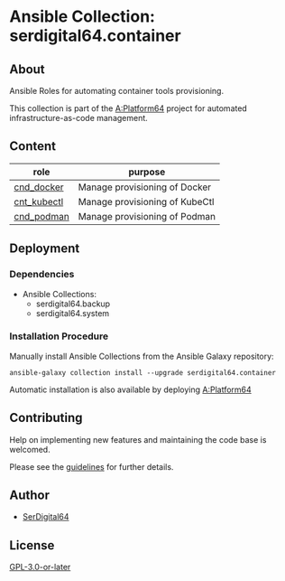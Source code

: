 # Ansible Collection: serdigital64.container

## About

Ansible Roles for automating container tools provisioning.

This collection is part of the [A:Platform64](https://github.com/serdigital64/aplatform64) project for automated infrastructure-as-code management.

## Content

| role                                                                          | purpose                        |
| ----------------------------------------------------------------------------- | ------------------------------ |
| [cnd_docker](https://aplatform64.readthedocs.io/en/latest/roles/cnd_docker)   | Manage provisioning of Docker  |
| [cnt_kubectl](https://aplatform64.readthedocs.io/en/latest/roles/cnt_kubectl) | Manage provisioning of KubeCtl |
| [cnd_podman](https://aplatform64.readthedocs.io/en/latest/roles/cnd_podman)   | Manage provisioning of Podman  |

## Deployment

### Dependencies

- Ansible Collections:
  - serdigital64.backup
  - serdigital64.system

### Installation Procedure

Manually install Ansible Collections from the Ansible Galaxy repository:

```shell
ansible-galaxy collection install --upgrade serdigital64.container
```

Automatic installation is also available by deploying [A:Platform64](https://aplatform64.readthedocs.io/en/latest/#deployment)

## Contributing

Help on implementing new features and maintaining the code base is welcomed.

Please see the [guidelines](https://aplatform64.readthedocs.io/en/latest/contributing/CONTRIBUTING) for further details.

## Author

- [SerDigital64](https://serdigital64.github.io/)

## License

[GPL-3.0-or-later](https://www.gnu.org/licenses/gpl-3.0.txt)
